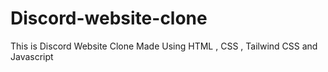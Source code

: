 # Discord-website-clone
This is Discord Website Clone Made Using HTML , CSS , Tailwind CSS and Javascript
